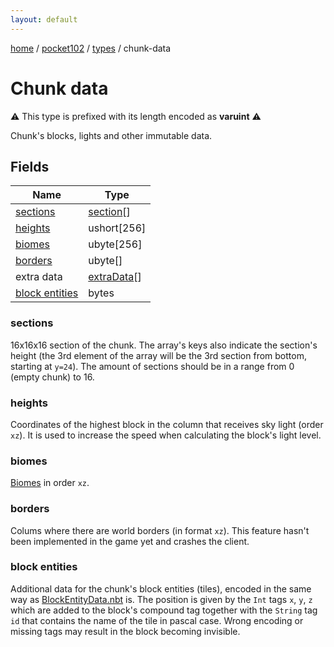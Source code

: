 ```yaml
---
layout: default
---
```


[home](/)  /  [pocket102](/protocol/pocket102)  /  [types](/protocol/pocket102/types)  /  chunk-data

# Chunk data

⚠️️ This type is prefixed with its length encoded as **varuint** ⚠️️

Chunk's blocks, lights and other immutable data.

## Fields

Name | Type
---|---
[sections](#sections) | [section](/protocol/pocket102/types/section)[]
[heights](#heights) | ushort[256]
[biomes](#biomes) | ubyte[256]
[borders](#borders) | ubyte[]
extra data | [extraData](/protocol/pocket102/types/extra-data)[]
[block entities](#block-entities) | bytes

### sections

16x16x16 section of the chunk. The array's keys also indicate the section's height (the 3rd element of the array will be the 3rd section from bottom, starting at `y=24`).
The amount of sections should be in a range from 0 (empty chunk) to 16.

### heights

Coordinates of the highest block in the column that receives sky light (order `xz`). It is used to increase the speed when calculating the block's light level.

### biomes

[Biomes](http://minecraft.gamepedia.com/Biome) in order `xz`.

### borders

Colums where there are world borders (in format `xz`). This feature hasn't been implemented in the game yet and crashes the client.

### block entities

Additional data for the chunk's block entities (tiles), encoded in the same way as [BlockEntityData.nbt](#play_block-entity-data_nbt) is. The position is given by the `Int` tags `x`, `y`, `z` which are added to the block's compound tag together with the `String` tag `id` that contains the name of the tile in pascal case.
Wrong encoding or missing tags may result in the block becoming invisible.

